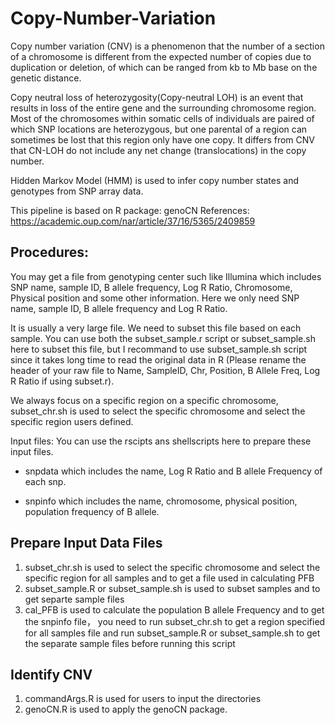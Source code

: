 # Copy-Number-Variation

Copy number variation (CNV) is a phenomenon that the number of a section of a chromosome is different from the expected number of copies due
to duplication or deletion, of which can be ranged from kb to Mb base on the genetic distance. 

Copy neutral loss of heterozygosity(Copy-neutral LOH) is an event that results in loss of the entire gene and the surrounding chromosome
region. Most of the chromosomes within somatic cells of individuals are paired of which SNP locations are heterozygous, but one parental
of a region can sometimes be lost that this region only have one copy. It differs from CNV that CN-LOH do not include any net change
(translocations) in the copy number. 

Hidden Markov Model (HMM) is used to infer copy number states and genotypes from SNP array data. 

This pipeline is based on R package: genoCN
References: https://academic.oup.com/nar/article/37/16/5365/2409859

## Procedures:

You may get a file from genotyping center such like Illumina which includes SNP name, sample ID, B allele frequency, Log R Ratio, Chromosome, Physical position and some other information. Here we only need SNP name, sample ID, B allele frequency and Log R Ratio. 

It is usually a very large file. We need to subset this file based on each sample. You can use both the subset_sample.r script or subset_sample.sh here to subset this file, but I recommand to use subset_sample.sh script since it takes long time to read the original data in R (Please rename the header of your raw file to Name, SampleID, Chr, Position, B Allele Freq, Log R Ratio if using subset.r). 

We always focus on a specific region on a specific chromosome, subset_chr.sh is used to select the specific chromosome and select the specific region users defined.

Input files: You can use the rscipts ans shellscripts here to prepare these input files.

* snpdata which includes the name, Log R Ratio and B allele Frequency of each snp.

* snpinfo which includes the name, chromosome, physical position, population frequency of B allele.

## Prepare Input Data Files

1. subset_chr.sh is used to select the specific chromosome and select the specific region for all samples and to get a file used in calculating PFB
2. subset_sample.R or subset_sample.sh is used to subset samples and to get separte sample files
3. cal_PFB is used to calculate the population B allele Frequency and to get the snpinfo file， you need to run subset_chr.sh to get a region specified for all samples file and run subset_sample.R or subset_sample.sh to get the separate sample files before running this script

## Identify CNV

1. commandArgs.R is used for users to input the directories
2. genoCN.R is used to apply the genoCN package.


